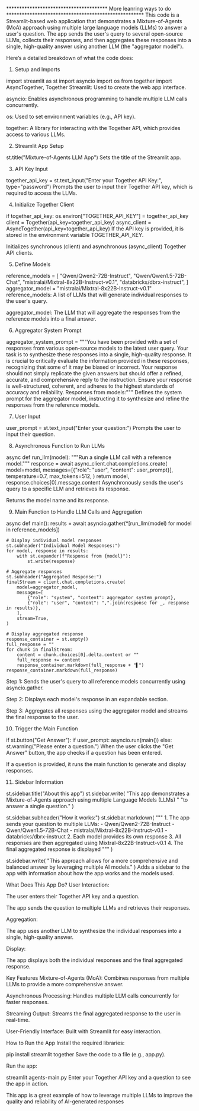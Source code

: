

*************************************** More leanring  ways to do *****************************************************
This code is a Streamlit-based web application that demonstrates a Mixture-of-Agents (MoA) approach using multiple large language models (LLMs) to answer a user's question. The app sends the user's query to several open-source LLMs, collects their responses, and then aggregates these responses into a single, high-quality answer using another LLM (the "aggregator model").

Here’s a detailed breakdown of what the code does:

1. Setup and Imports


import streamlit as st
import asyncio
import os
from together import AsyncTogether, Together
Streamlit: Used to create the web app interface.

asyncio: Enables asynchronous programming to handle multiple LLM calls concurrently.

os: Used to set environment variables (e.g., API key).

together: A library for interacting with the Together API, which provides access to various LLMs.

2. Streamlit App Setup


st.title("Mixture-of-Agents LLM App")
Sets the title of the Streamlit app.

3. API Key Input


together_api_key = st.text_input("Enter your Together API Key:", type="password")
Prompts the user to input their Together API key, which is required to access the LLMs.

4. Initialize Together Client


if together_api_key:
    os.environ["TOGETHER_API_KEY"] = together_api_key
    client = Together(api_key=together_api_key)
    async_client = AsyncTogether(api_key=together_api_key)
If the API key is provided, it is stored in the environment variable TOGETHER_API_KEY.

Initializes synchronous (client) and asynchronous (async_client) Together API clients.

5. Define Models


reference_models = [
    "Qwen/Qwen2-72B-Instruct",
    "Qwen/Qwen1.5-72B-Chat",
    "mistralai/Mixtral-8x22B-Instruct-v0.1",
    "databricks/dbrx-instruct",
]
aggregator_model = "mistralai/Mixtral-8x22B-Instruct-v0.1"
reference_models: A list of LLMs that will generate individual responses to the user's query.

aggregator_model: The LLM that will aggregate the responses from the reference models into a final answer.

6. Aggregator System Prompt


aggregator_system_prompt = """You have been provided with a set of responses from various open-source models to the latest user query. Your task is to synthesize these responses into a single, high-quality response. It is crucial to critically evaluate the information provided in these responses, recognizing that some of it may be biased or incorrect. Your response should not simply replicate the given answers but should offer a refined, accurate, and comprehensive reply to the instruction. Ensure your response is well-structured, coherent, and adheres to the highest standards of accuracy and reliability. Responses from models:"""
Defines the system prompt for the aggregator model, instructing it to synthesize and refine the responses from the reference models.

7. User Input


user_prompt = st.text_input("Enter your question:")
Prompts the user to input their question.

8. Asynchronous Function to Run LLMs


async def run_llm(model):
    """Run a single LLM call with a reference model."""
    response = await async_client.chat.completions.create(
        model=model,
        messages=[{"role": "user", "content": user_prompt}],
        temperature=0.7,
        max_tokens=512,
    )
    return model, response.choices[0].message.content
Asynchronously sends the user's query to a specific LLM and retrieves its response.

Returns the model name and its response.

9. Main Function to Handle LLM Calls and Aggregation


async def main():
    results = await asyncio.gather(*[run_llm(model) for model in reference_models])
    
    # Display individual model responses
    st.subheader("Individual Model Responses:")
    for model, response in results:
        with st.expander(f"Response from {model}"):
            st.write(response)
    
    # Aggregate responses
    st.subheader("Aggregated Response:")
    finalStream = client.chat.completions.create(
        model=aggregator_model,
        messages=[
            {"role": "system", "content": aggregator_system_prompt},
            {"role": "user", "content": ",".join(response for _, response in results)},
        ],
        stream=True,
    )
    
    # Display aggregated response
    response_container = st.empty()
    full_response = ""
    for chunk in finalStream:
        content = chunk.choices[0].delta.content or ""
        full_response += content
        response_container.markdown(full_response + "▌")
    response_container.markdown(full_response)
Step 1: Sends the user's query to all reference models concurrently using asyncio.gather.

Step 2: Displays each model's response in an expandable section.

Step 3: Aggregates all responses using the aggregator model and streams the final response to the user.

10. Trigger the Main Function


if st.button("Get Answer"):
    if user_prompt:
        asyncio.run(main())
    else:
        st.warning("Please enter a question.")
When the user clicks the "Get Answer" button, the app checks if a question has been entered.

If a question is provided, it runs the main function to generate and display responses.

11. Sidebar Information


st.sidebar.title("About this app")
st.sidebar.write(
    "This app demonstrates a Mixture-of-Agents approach using multiple Language Models (LLMs) "
    "to answer a single question."
)

st.sidebar.subheader("How it works:")
st.sidebar.markdown(
    """
    1. The app sends your question to multiple LLMs:
        - Qwen/Qwen2-72B-Instruct
        - Qwen/Qwen1.5-72B-Chat
        - mistralai/Mixtral-8x22B-Instruct-v0.1
        - databricks/dbrx-instruct
    2. Each model provides its own response
    3. All responses are then aggregated using Mixtral-8x22B-Instruct-v0.1
    4. The final aggregated response is displayed
    """
)

st.sidebar.write(
    "This approach allows for a more comprehensive and balanced answer by leveraging multiple AI models."
)
Adds a sidebar to the app with information about how the app works and the models used.

What Does This App Do?
User Interaction:

The user enters their Together API key and a question.

The app sends the question to multiple LLMs and retrieves their responses.

Aggregation:

The app uses another LLM to synthesize the individual responses into a single, high-quality answer.

Display:

The app displays both the individual responses and the final aggregated response.

Key Features
Mixture-of-Agents (MoA): Combines responses from multiple LLMs to provide a more comprehensive answer.

Asynchronous Processing: Handles multiple LLM calls concurrently for faster responses.

Streaming Output: Streams the final aggregated response to the user in real-time.

User-Friendly Interface: Built with Streamlit for easy interaction.

How to Run the App
Install the required libraries:



pip install streamlit together
Save the code to a file (e.g., app.py).

Run the app:



streamlit agents-main.py
Enter your Together API key and a question to see the app in action.

This app is a great example of how to leverage multiple LLMs to improve the quality and reliability of AI-generated responses
